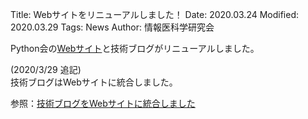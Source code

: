 Title: Webサイトをリニューアルしました！
Date: 2020.03.24
Modified: 2020.03.29
Tags: News
Author: 情報医科学研究会

Python会の[Webサイト](https://oumpy.github.io)と技術ブログがリニューアルしました。

(2020/3/29 追記)  
技術ブログはWebサイトに統合しました。  

参照：[技術ブログをWebサイトに統合しました]({filename}./website_integration.md)
